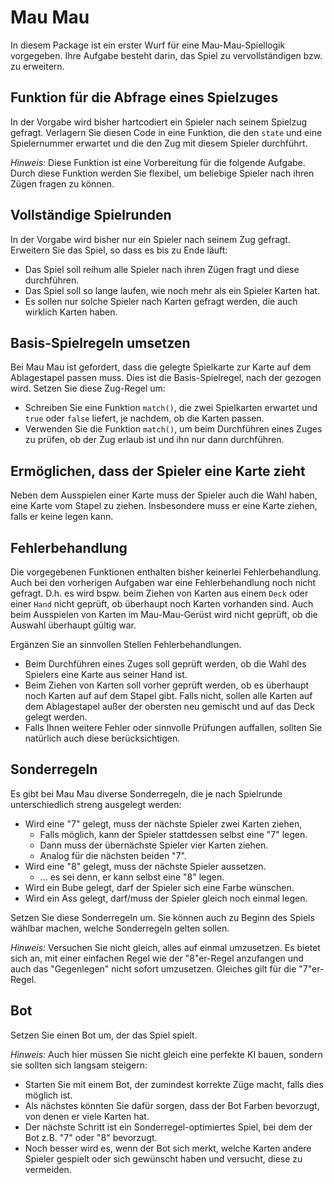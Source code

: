 # Mau Mau

In diesem Package ist ein erster Wurf für eine Mau-Mau-Spiellogik vorgegeben.
Ihre Aufgabe besteht darin, das Spiel zu vervollständigen bzw. zu erweitern.

## Funktion für die Abfrage eines Spielzuges

In der Vorgabe wird bisher hartcodiert ein Spieler nach seinem Spielzug gefragt.
Verlagern Sie diesen Code in eine Funktion, die den `state` und eine Spielernummer
erwartet und die den Zug mit diesem Spieler durchführt.

*Hinweis:* Diese Funktion ist eine Vorbereitung für die folgende Aufgabe.
Durch diese Funktion werden Sie flexibel, um beliebige Spieler nach ihren Zügen fragen
zu können.

## Vollständige Spielrunden

In der Vorgabe wird bisher nur ein Spieler nach seinem Zug gefragt.
Erweitern Sie das Spiel, so dass es bis zu Ende läuft:

* Das Spiel soll reihum alle Spieler nach ihren Zügen fragt und diese durchführen.
* Das Spiel soll so lange laufen, wie noch mehr als ein Spieler Karten hat.
* Es sollen nur solche Spieler nach Karten gefragt werden, die auch wirklich Karten haben.

## Basis-Spielregeln umsetzen

Bei Mau Mau ist gefordert, dass die gelegte Spielkarte zur
Karte auf dem Ablagestapel passen muss.
Dies ist die Basis-Spielregel, nach der gezogen wird.
Setzen Sie diese Zug-Regel um:

* Schreiben Sie eine Funktion `match()`, die zwei Spielkarten erwartet
  und `true` oder `false` liefert, je nachdem, ob die Karten passen.
* Verwenden Sie die Funktion `match()`, um beim Durchführen eines Zuges
  zu prüfen, ob der Zug erlaub ist und ihn nur dann durchführen.

## Ermöglichen, dass der Spieler eine Karte zieht

Neben dem Ausspielen einer Karte muss der Spieler auch die Wahl haben,
eine Karte vom Stapel zu ziehen.
Insbesondere muss er eine Karte ziehen, falls er keine legen kann.

## Fehlerbehandlung

Die vorgegebenen Funktionen enthalten bisher keinerlei Fehlerbehandlung.
Auch bei den vorherigen Aufgaben war eine Fehlerbehandlung noch nicht gefragt.
D.h. es wird bspw. beim Ziehen von Karten aus einem `Deck` oder einer `Hand`
nicht geprüft, ob überhaupt noch Karten vorhanden sind.
Auch beim Ausspielen von Karten im Mau-Mau-Gerüst wird nicht geprüft,
ob die Auswahl überhaupt gültig war.

Ergänzen Sie an sinnvollen Stellen Fehlerbehandlungen.

* Beim Durchführen eines Zuges soll geprüft werden,
  ob die Wahl des Spielers eine Karte aus seiner Hand ist.
* Beim Ziehen von Karten soll vorher geprüft werden,
  ob es überhaupt noch Karten auf auf dem Stapel gibt.
  Falls nicht, sollen alle Karten auf dem Ablagestapel außer der obersten neu gemischt
  und auf das Deck gelegt werden.
* Falls Ihnen weitere Fehler oder sinnvolle Prüfungen auffallen,
  sollten Sie natürlich auch diese berücksichtigen.

## Sonderregeln

Es gibt bei Mau Mau diverse Sonderregeln, die je nach Spielrunde unterschiedlich
streng ausgelegt werden:

* Wird eine "7" gelegt, muss der nächste Spieler zwei Karten ziehen,
  * Falls möglich, kann der Spieler stattdessen selbst eine "7" legen.
  * Dann muss der übernächste Spieler vier Karten ziehen.
  * Analog für die nächsten beiden "7".
* Wird eine "8" gelegt, muss der nächste Spieler aussetzen.
  * ... es sei denn, er kann selbst eine "8" legen.
* Wird ein Bube gelegt, darf der Spieler sich eine Farbe wünschen.
* Wird ein Ass gelegt, darf/muss der Spieler gleich noch einmal legen.

Setzen Sie diese Sonderregeln um.
Sie können auch zu Beginn des Spiels wählbar machen, welche Sonderregeln gelten sollen.

*Hinweis:* Versuchen Sie nicht gleich, alles auf einmal umzusetzen.
Es bietet sich an, mit einer einfachen Regel wie der "8"er-Regel anzufangen und
auch das "Gegenlegen" nicht sofort umzusetzen. Gleiches gilt für die "7"er-Regel.

## Bot

Setzen Sie einen Bot um, der das Spiel spielt.

*Hinweis:* Auch hier müssen Sie nicht gleich eine perfekte KI bauen,
sondern sie sollten sich langsam steigern:

* Starten Sie mit einem Bot, der zumindest korrekte Züge macht, falls dies möglich ist.
* Als nächstes könnten Sie dafür sorgen, dass der Bot Farben bevorzugt,
  von denen er viele Karten hat.
* Der nächste Schritt ist ein Sonderregel-optimiertes Spiel, bei dem der Bot
  z.B. "7" oder "8" bevorzugt.
* Noch besser wird es, wenn der Bot sich merkt, welche Karten andere Spieler gespielt
  oder sich gewünscht haben und versucht, diese zu vermeiden.
